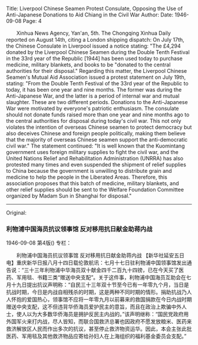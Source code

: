 Title: Liverpool Chinese Seamen Protest Consulate, Opposing the Use of Anti-Japanese Donations to Aid Chiang in the Civil War
Author:
Date: 1946-09-08
Page: 4

　　Xinhua News Agency, Yan'an, 5th. The Chongqing Xinhua Daily reported on August 14th, citing a London shipping dispatch: On July 17th, the Chinese Consulate in Liverpool issued a notice stating: "The £4,294 donated by the Liverpool Chinese Seamen during the Double Tenth Festival in the 33rd year of the Republic [1944] has been used today to purchase medicine, military blankets, and books to be "donated to the central authorities for their disposal." Regarding this matter, the Liverpool Chinese Seamen's Mutual Aid Association issued a protest statement on July 19th, stating: "From the Double Tenth Festival of the 33rd year of the Republic to today, it has been one year and nine months. The former was during the Anti-Japanese War, and the latter is a period of internal war and mutual slaughter. These are two different periods. Donations to the Anti-Japanese War were motivated by everyone's patriotic enthusiasm. The consulate should not donate funds raised more than one year and nine months ago to the central authorities for disposal during today's civil war. This not only violates the intention of overseas Chinese seamen to protect democracy but also deceives Chinese and foreign people politically, making them believe that the majority of overseas Chinese seamen support the anti-democratic civil war." The statement continued: "It is well known that the Kuomintang government uses foreign military supplies to fight the civil war, and the United Nations Relief and Rehabilitation Administration (UNRRA) has also protested many times and even suspended the shipment of relief supplies to China because the government is unwilling to distribute grain and medicine to help the people in the Liberated Areas. Therefore, this association proposes that this batch of medicine, military blankets, and other relief supplies should be sent to the Welfare Foundation Committee organized by Madam Sun in Shanghai for disposal."



<hr /> 

Original: 


### 利物浦中国海员抗议领事馆  反对移用抗日献金助蒋内战

1946-09-08
第4版()
专栏：

　　利物浦中国海员抗议领事馆
    反对移用抗日献金助蒋内战
    【新华社延安五日电】重庆新华日报八月十四日载伦敦航讯：七月十七日驻利物浦中国领事馆发出通告说：“三十三年利物浦中华海员双十献金四千二百九十四镑，已在今天买了医药、军用毯、书籍三类“赠送中央支配”。关于这件事，利物浦中国海员互助会在七月十九日提出抗议声明称：“自民三十三年双十节至今已有一年零九个月，当日是抗战时期，今日是内战自相残杀的时期，这是两种不同时期的情形。捐助抗战乃人人怀抱的爱国热心，领事馆不应将一年零九月以前募来的救国捐款在今日内战时期赠送中央支配，这不但违背华侨海员爱护民主的意旨，而且在政治上欺骗中外人士，使人以为大多数华侨海员是拥护反民主内战的。”该声明继称：“国民党政府用外国军火来打内战，尽人皆知，而联合国救济总署也因政府不愿发放粮米、医药来救济解放区人民而作出多次的抗议，甚至停止救济物资运华。因此，本会主张此批医药、军用毯及其他救济物品应寄给孙妇人在上海组织的福利基金委员会支配。”
